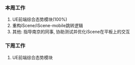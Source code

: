 ### 本周工作

1. UE前端综合态势模块(100%)
2. 重构iScene/iScene-mobile跳转逻辑
3. 其他: 指导南京的同事, 协助测试并优化iScene在平板上的交互



### 下周工作

1. UE前端综合态势模块